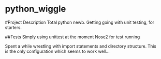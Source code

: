 # python_wiggle

#Project Description
Total python newb. Getting going with unit testing, for starters.

##Tests
Simply using unittest at the moment
Nose2 for test running

Spent a while wrestling with import statements and directory structure. This is the only configuration which seems to work well... 
